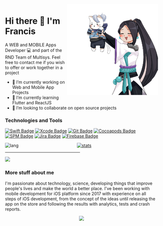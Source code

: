 <img display="float" align="right" width="300" src="https://raw.githubusercontent.com/dickyrey/dickyrey/main/download-removebg-preview.png">
<h1 align="left">Hi there 👋  I'm Francis</h1> 
A WEB and MOBILE Apps Developer 💻 and part of the RND Team of Multisys. 
Feel free to contact me if you wish to offer or work together in a project

- 🔭 I’m currently working on Web and Mobile App Projects
- 🌱 I’m currently learning Flutter and ReactJS
- 👯 I’m looking to collaborate on open source projects


### Technologies and Tools

[![Swift Badge](https://img.shields.io/badge/-Swift-D84A26?style=for-the-badge&labelColor=black&logo=apple&logoColor=FFF)](https://developer.apple.com/swift/)
[![Xcode Badge](https://img.shields.io/badge/-Xcode-007acc?style=for-the-badge&labelColor=black&logo=apple&logoColor=FFF)](https://developer.apple.com/xcode/)
[![Git Badge](https://img.shields.io/badge/-Git-3C873A?style=for-the-badge&labelColor=black&logo=git&logoColor=3C873A)](https://git-scm.com)
[![Cocoapods Badge](https://img.shields.io/badge/-Pods-E03424?style=for-the-badge&labelColor=black&logo=cocoapods&logoColor=E03424)](https://cocoapods.org)
[![SPM Badge](https://img.shields.io/badge/-SPM-007acc?style=for-the-badge&labelColor=black&logo=apple&logoColor=FFF)](https://developer.apple.com/documentation/swift_packages)
[![Jira Badge](https://img.shields.io/badge/-Jira-1B46AC?style=for-the-badge&labelColor=black&logo=jira&logoColor=1B46AC)](https://www.atlassian.com/software/jira)
[![Firebase Badge](https://img.shields.io/badge/-Firebase-F7CD51?style=for-the-badge&labelColor=black&logo=firebase&logoColor=F7CD51)](https://firebase.google.com)


<div>
<a href="https://github.com/fjbMultisys/github-readme-stats"><img src="https://github-readme-stats.vercel.app/api/top-langs?username=fjbMultisys&theme=transparent&hide_border=true&show_icons=true&locale=en&hide=html,javascript" width="47%" align="left" alt="lang"/></a>
<a href="https://github.com/fjbMultisys/github-readme-stats"><img src="https://github-readme-stats.vercel.app/api?username=fjbMultisys&theme=transparent&hide_border=true&show_icons=true&count_private=true" width="49%"  alt="stats"/></a>
<hr width="49%" />
<a href="https://git.io/streak-stats"><img src="http://github-readme-streak-stats.herokuapp.com?user=fjbMultisys&theme=github-dark-blue&hide_border=true&currStreakLabel=417E87&sideLabels=417E87&stroke=417E87&currStreakNum=7FFF00&background=00000000" width="49%" /></a>
</div>


### More stuff about me

I'm passionate about technology, science, developing things that improve people's lives and make the world a better place. I've been working with mobile development for iOS platform since 2017 with experience on all steps of iOS development, from the concept of the ideas until releasing the app on the store and following the results with analytics, tests and crash reports.


<p align="center">
<a href="https://github.com/fjbMultisys/github-readme-activity-graph"><img src="https://github-readme-activity-graph.cyclic.app/graph?username=fjbMultisys&theme=github-dark&hide_title=true&hide_border=true&bg_color=00000000&color=417E87&point=7FFF00" width="98%" /></a>
</p>

